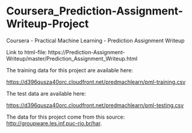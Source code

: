 # Coursera_Prediction-Assignment-Writeup-Project
Coursera - Practical Machine Learning - Prediction Assignment Writeup

Link to html-file: https://Prediction-Assignment-Writeup/master/Prediction_Assignment_Writeup.html

The training data for this project are available here:

https://d396qusza40orc.cloudfront.net/predmachlearn/pml-training.csv

The test data are available here:

https://d396qusza40orc.cloudfront.net/predmachlearn/pml-testing.csv

The data for this project come from this source: http://groupware.les.inf.puc-rio.br/har.
